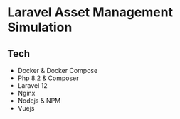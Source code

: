# Laravel Asset Management Simulation
## Tech
- Docker & Docker Compose
- Php 8.2 & Composer
- Laravel 12
- Nginx
- Nodejs & NPM
- Vuejs
